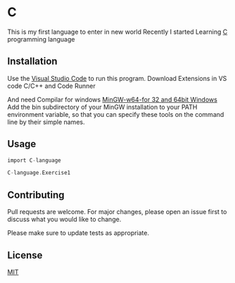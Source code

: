 # C
This is my first language to enter in new world
Recently I started Learning [C](https://en.wikipedia.org/wiki/C_(programming_language)) programming language 

## Installation
Use the [Visual Studio Code](https://code.visualstudio.com/download) to run this program.
Download Extensions in VS code C/C++ and Code Runner

And need Compilar for windows [MinGW-w64-for 32 and 64bit Windows](https://sourceforge.net/projects/mingw-w64/files/Toolchains%20targetting%20Win32/Personal%20Builds/mingw-builds/installer/mingw-w64-install.exe/download)
Add the bin subdirectory of your MinGW installation to your PATH environment variable, so that you can specify these tools on the command line by their simple names.

## Usage
```C
import C-language

C-language.Exercise1
```
## Contributing
Pull requests are welcome. For major changes, please open an issue first to discuss what you would like to change.

Please make sure to update tests as appropriate.

## License
[MIT](https://choosealicense.com/licenses/mit/)
